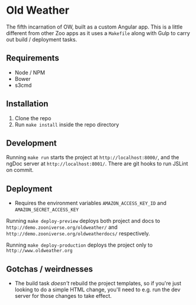 # Old Weather

The fifth incarnation of OW, built as a custom Angular app. This is a little different from other Zoo apps as it uses a `Makefile` along with Gulp to carry out build / deployment tasks.

## Requirements

- Node / NPM
- Bower
- s3cmd

## Installation

1. Clone the repo
2. Run `make install` inside the repo directory

## Development

Running `make run` starts the project at `http://localhost:8000/`, and the ngDoc server at `http://localhost:8001/`. There are git hooks to run JSLint on commit.

## Deployment

- Requires the environment variables `AMAZON_ACCESS_KEY_ID` and `AMAZON_SECRET_ACCESS_KEY`

Running `make deploy-preview` deploys both project and docs to `http://demo.zooniverse.org/oldweather/` and `http://demo.zooniverse.org/oldweatherdocs/` respectively.

Running `make deploy-production` deploys the project only to `http://www.oldweather.org`

## Gotchas / weirdnesses

- The build task _doesn't_ rebuild the project templates, so if you're just looking to do a simple HTML change, you'll need to e.g. run the dev server for those changes to take effect.
